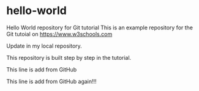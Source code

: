 # hello-world
Hello World repository for Git tutorial
This is an example repository for the Git tutoial on https://www.w3schools.com

Update in my local repository.

This repository is built step by step in the tutorial.

This line is add from GitHub

This line is add from GitHub again!!!

